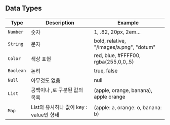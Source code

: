 ## Data Types

Type | Description | Example
-- | -- | --
`Number` | 숫자 | 1, .82, 20px, 2em…
`String` | 문자 | bold, relative, "/images/a.png", "dotum"
`Color` | 색상 표현 | red, blue, #FFFF00, rgba(255,0,0,.5)
`Boolean` | 논리 | true, false
`Null` | 아무것도 없음 | null
`List` | 공백이나 ,로 구분된 값의 목록 | (apple, orange, banana), apple orange
`Map` | List와 유사하나 값이 key : value인 형태 | (apple: a, orange: o, banana: b)